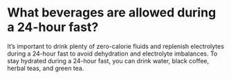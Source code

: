 # What beverages are allowed during a 24-hour fast?

It’s important to drink plenty of zero-calorie fluids and replenish electrolytes during a 24-hour fast to avoid dehydration and electrolyte imbalances. To stay hydrated during a 24-hour fast, you can drink water, black coffee, herbal teas, and green tea.